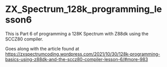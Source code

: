 # ZX_Spectrum_128k_programming_lesson6

This is Part 6 of programming a 128K Spectrum with Z88dk using the SCCZ80 compiler.

Goes along with the article found at
https://zxspectrumcoding.wordpress.com/2021/10/30/128k-programming-basics-using-z88dk-and-the-sccz80-compiler-lesson-6/#more-983

